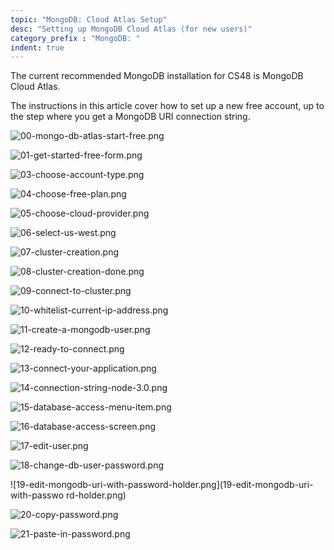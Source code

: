 ```yaml
---
topic: "MongoDB: Cloud Atlas Setup"
desc: "Setting up MongoDB Cloud Atlas (for new users)"
category_prefix	: "MongoDB: "
indent: true
---
```


The current recommended MongoDB installation for CS48 is MongoDB Cloud Atlas.

The instructions in this article cover how to set up a new free account, up to the step where you get a MongoDB URI connection string.


![00-mongo-db-atlas-start-free.png](00-mongo-db-atlas-start-free.png)

![01-get-started-free-form.png](01-get-started-free-form.png)

![03-choose-account-type.png](03-choose-account-type.png)

![04-choose-free-plan.png](04-choose-free-plan.png)

![05-choose-cloud-provider.png](05-choose-cloud-provider.png)

![06-select-us-west.png](06-select-us-west.png)

![07-cluster-creation.png](07-cluster-creation.png)

![08-cluster-creation-done.png](08-cluster-creation-done.png)

![09-connect-to-cluster.png](09-connect-to-cluster.png)

![10-whitelist-current-ip-address.png](10-whitelist-current-ip-address.png)

![11-create-a-mongodb-user.png](11-create-a-mongodb-user.png)

![12-ready-to-connect.png](12-ready-to-connect.png)

![13-connect-your-application.png](13-connect-your-application.png)

![14-connection-string-node-3.0.png](14-connection-string-node-3.0.png)

![15-database-access-menu-item.png](15-database-access-menu-item.png)

![16-database-access-screen.png](16-database-access-screen.png)

![17-edit-user.png](17-edit-user.png)

![18-change-db-user-password.png](18-change-db-user-password.png)

![19-edit-mongodb-uri-with-password-holder.png](19-edit-mongodb-uri-with-passwo
rd-holder.png)

![20-copy-password.png](20-copy-password.png)

![21-paste-in-password.png](21-paste-in-password.png)
